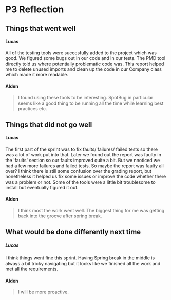 # P3 Reflection

## Things that went well
#### Lucas
All of the testing tools were succesfully added to the project which was good. We figured some bugs out in our code and in our tests. The PMD tool directly told us where potentially problematic code was. This report helped me to delete unused imports and clean up the code in our Company class which made it more readable.  

#### Alden

> I found using these tools to be interesting. SpotBug in particular seems like a good 
> thing to be running all the time while learning best practices etc.


## Things that did not go well
#### Lucas
The first part of the sprint was to fix faults/ failures/ failed tests so there was a lot of work put into that. Later we found out the report was faulty in the 'faults' section so our faults improved quite a bit. But we nnoticed we had a few more failures and failed tests. So maybe the report was faulty all over? I think there is still some confusion over the grading report, but nonetheless it helped us fix some issues or improve the code whether there was a problem or not. 
Some of the tools were a little bit troublesome to install but eventually figured it out. 

#### Alden

> I think most the work went well. The biggest thing for me was getting back into the groove 
> after spring break.

## What would be done differently next time
##### Lucas
I think things went fine this sprint. Having Spring break in the middle is always a bit tricky navigating but it looks like we finished all the work and met all the requirements. 

#### Alden

> I will be more proactive.  
